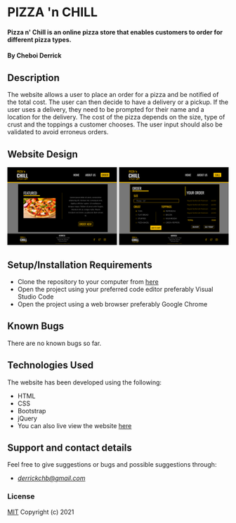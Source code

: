 # **PIZZA 'n CHILL**
#### Pizza n' Chill is an online pizza store that enables customers to order for different pizza types.
#### By **Cheboi Derrick**
## Description
The website allows a user to place an order for a pizza and be notified of the total cost. The user can then decide to have a delivery or a pickup. If the user uses a delivery, they need to be prompted for their name and a location for the delivery. 
The cost of the pizza depends on the size, type of crust and the toppings a customer chooses. The user input should also be validated to avoid erroneus orders.
## **Website Design**
<img src="./images/Pizza 'n Chill (1).png">

## Setup/Installation Requirements
* Clone the repository to your computer from [here](https://github.com/CheboiDerrick/pizzacart)
* Open the project using your preferred code editor preferably Visual Studio Code
* Open the project using a web browser preferably Google Chrome
## Known Bugs
There are no known bugs so far.
## Technologies Used
The website has been developed using the following:
- HTML
- CSS
- Bootstrap
- jQuery
- You can also live view the website [here](https://cheboiderrick.github.io/pizzacart/)

## Support and contact details
Feel free to give suggestions or bugs and possible suggestions through:
- *derrickchb@gmail.com*
### License
[MIT](https://github.com/CheboiDerrick/pizzacart/blob/main/LICENSE)
Copyright (c) 2021